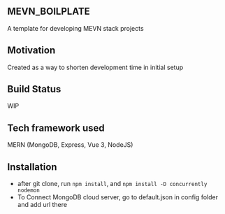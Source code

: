 ## MEVN_BOILPLATE

A template for developing MEVN stack projects

## Motivation

Created as a way to shorten development time in initial setup

## Build Status

WIP

## Tech framework used

MERN (MongoDB, Express, Vue 3, NodeJS)

## Installation

- after git clone, run `npm install`, and `npm install -D concurrently nodemon`
- To Connect MongoDB cloud server, go to default.json in config folder and add url there

